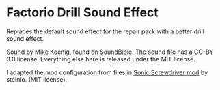 # Factorio Drill Sound Effect

Replaces the default sound effect for the repair pack with a better drill sound
effect.

Sound by Mike Koenig, found on
[SoundBible](http://soundbible.com/1074-Drill.html). The sound file has a CC-BY
3.0 license. Everything else here is released under the MIT license.

I adapted the mod configuration from files in [Sonic Screwdriver
mod](https://mods.factorio.com/mod/Sonic_Screw_Driver) by steinio. (MIT license).
